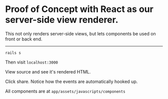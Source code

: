 # Proof of Concept with React as our server-side view renderer.

This not only renders server-side views, but lets components be used on front or back end.

---

`rails s`

Then visit `localhost:3000`

View source and see it's rendered HTML.

Click share. Notice how the events are automatically hooked up.

All components are at `app/assets/javascripts/components`
